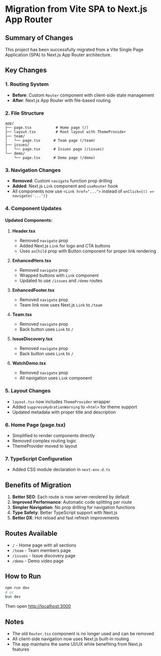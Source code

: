 # Migration from Vite SPA to Next.js App Router

## Summary of Changes

This project has been successfully migrated from a Vite Single Page Application (SPA) to Next.js App Router architecture.

## Key Changes

### 1. **Routing System**
- **Before**: Custom `Router` component with client-side state management
- **After**: Next.js App Router with file-based routing

### 2. **File Structure**
```
app/
├── page.tsx           # Home page (/)
├── layout.tsx         # Root layout with ThemeProvider
├── team/
│   └── page.tsx      # Team page (/team)
├── issues/
│   └── page.tsx      # Issues page (/issues)
└── demo/
    └── page.tsx      # Demo page (/demo)
```

### 3. **Navigation Changes**
- **Removed**: Custom `navigate` function prop drilling
- **Added**: Next.js `Link` component and `useRouter` hook
- All components now use `<Link href="...">` instead of `onClick={() => navigate('...')}`

### 4. **Component Updates**

#### Updated Components:
1. **Header.tsx**
   - Removed `navigate` prop
   - Added Next.js `Link` for logo and CTA buttons
   - Uses `asChild` prop with Button component for proper link rendering

2. **EnhancedHero.tsx**
   - Removed `navigate` prop
   - Wrapped buttons with `Link` component
   - Updated to use `/issues` and `/demo` routes

3. **EnhancedFooter.tsx**
   - Removed `navigate` prop
   - Team link now uses Next.js `Link` to `/team`

4. **Team.tsx**
   - Removed `navigate` prop
   - Back button uses `Link` to `/`

5. **IssueDiscovery.tsx**
   - Removed `navigate` prop
   - Back button uses `Link` to `/`

6. **WatchDemo.tsx**
   - Removed `navigate` prop
   - All navigation uses `Link` component

### 5. **Layout Changes**
- `layout.tsx` now includes `ThemeProvider` wrapper
- Added `suppressHydrationWarning` to `<html>` for theme support
- Updated metadata with proper title and description

### 6. **Home Page (page.tsx)**
- Simplified to render components directly
- Removed complex routing logic
- ThemeProvider moved to layout

### 7. **TypeScript Configuration**
- Added CSS module declaration in `next-env.d.ts`

## Benefits of Migration

1. **Better SEO**: Each route is now server-rendered by default
2. **Improved Performance**: Automatic code splitting per route
3. **Simpler Navigation**: No prop drilling for navigation functions
4. **Type Safety**: Better TypeScript support with Next.js
5. **Better DX**: Hot reload and fast refresh improvements

## Routes Available

- `/` - Home page with all sections
- `/team` - Team members page
- `/issues` - Issue discovery page
- `/demo` - Demo video page

## How to Run

```bash
npm run dev
# or
bun dev
```

Then open [http://localhost:3000](http://localhost:3000)

## Notes

- The old `Router.tsx` component is no longer used and can be removed
- All client-side navigation now uses Next.js built-in routing
- The app maintains the same UI/UX while benefiting from Next.js features
